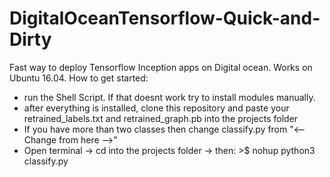 # DigitalOceanTensorflow-Quick-and-Dirty
Fast way to deploy Tensorflow Inception apps on Digital ocean.
Works on Ubuntu 16.04.
How to get started:
- run the Shell Script. If that doesnt work try to install modules manually.
- after everything is installed, clone this repository and paste your retrained_labels.txt and retrained_graph.pb into the projects folder
- If you have more than two classes then change classify.py from  "<-- Change from here -->"
- Open terminal -> cd into the projects folder -> then: >$ nohup python3 classify.py

